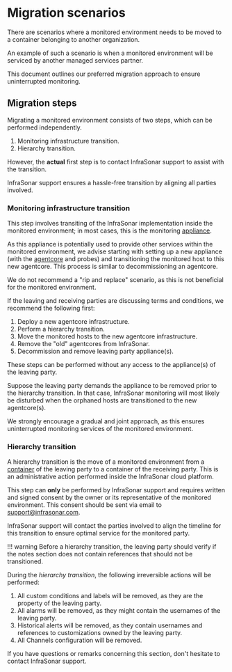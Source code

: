 # Migration scenarios

There are scenarios where a monitored environment needs to be moved to a container belonging to another organization.

An example of such a scenario is when a monitored environment will be serviced by another managed services partner.

This document outlines our preferred migration approach to ensure uninterrupted monitoring.

## Migration steps

Migrating a monitored environment consists of two steps, which can be performed independently.

1. Monitoring infrastructure transition.
2. Hierarchy transition.

However, the **actual** first step is to contact InfraSonar support to assist with the transition.

InfraSonar support ensures a hassle-free transition by aligning all parties involved.

### Monitoring infrastructure transition

This step involves transiting of the InfraSonar implementation inside the monitored environment; in most cases, this is the monitoring [appliance](../collectors/probes/appliance/index.md).

As this appliance is potentially used to provide other services within the monitored environment, we advise starting with setting up a new appliance (with the [agentcore](../application/agentcores.md) and probes) and transitioning the monitored host to this new agentcore.
This process is similar to decommissioning an agentcore.

We do not recommend a "rip and replace" scenario, as this is not beneficial for the monitored environment.

If the leaving and receiving parties are discussing terms and conditions, we recommend the following first:

1. Deploy a new agentcore infrastructure.
2. Perform a hierarchy transition.
3. Move the monitored hosts to the new agentcore infrastructure.
4. Remove the "old" agentcores from InfraSonar.
5. Decommission and remove leaving party appliance(s).

These steps can be performed without any access to the appliance(s) of the leaving party.

Suppose the leaving party demands the appliance to be removed prior to the hierarchy transition. In that case, InfraSonar monitoring will most likely be disturbed when the orphaned hosts are transitioned to the new agentcore(s).

We strongly encourage a gradual and joint approach, as this ensures uninterrupted monitoring services of the monitored environment.

### Hierarchy transition

A hierarchy transition is the move of a monitored environment from a [container](../introduction/platform.md) of the leaving party to a container of the receiving party.
This is an administrative action performed inside the InfraSonar cloud platform.

This step can **only** be performed by InfraSonar support and requires written and signed consent by the owner or its representative of the monitored environment.
This consent should be sent via email to <support@infrasonar.com>.

InfraSonar support will contact the parties involved to align the timeline for this transition to ensure optimal service for the monitored party.

!!! warning
    Before a hierarchy transition, the leaving party should verify if the notes section does not contain references that should not be transitioned.

During the *hierarchy transition*, the following irreversible actions will be performed:

1. All custom conditions and labels will be removed, as they are the property of the leaving party.
2. All alarms will be removed, as they might contain the usernames of the leaving party.
3. Historical alerts will be removed, as they contain usernames and references to customizations owned by the leaving party.
4. All Channels configuration will be removed.

If you have questions or remarks concerning this section, don't hesitate to contact InfraSonar support.
